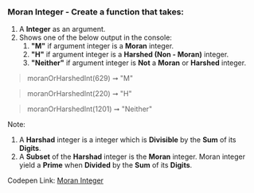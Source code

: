 ### Moran Integer - Create a function that takes: 

1. A **Integer** as an argument. 
1. Shows one of the below output in the console:
    1. **"M"** if argument integer is a **Moran** integer.
    1. **"H"** if argument integer is a **Harshed (Non - Moran)** integer.
    1. **"Neither"** if argument integer is **Not** a **Moran** or **Harshed** integer.

> moranOrHarshedInt(629) ➞ "M" 

> moranOrHarshedInt(220) ➞ "H"

> moranOrHarshedInt(1201) ➞ "Neither"

Note:
1. A **Harshad** integer is a integer which is **Divisible** by the **Sum** of its **Digits**.
1. A **Subset** of the **Harshad** integer is the **Moran** integer. Moran integer yield a **Prime** when **Divided** by the **Sum** of its **Digits**.

Codepen Link: [Moran Integer](https://codepen.io/javascriptstudent/pen/wvaaLeB?editors=0012)